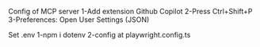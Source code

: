 Config of MCP server
    1-Add extension Github Copilot
    2-Press Ctrl+Shift+P
    3-Preferences: Open User Settings (JSON)

Set .env
    1-npm i dotenv
    2-config at playwright.config.ts